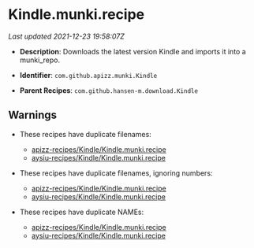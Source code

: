 # Kindle.munki.recipe

_Last updated 2021-12-23 19:58:07Z_

- **Description**: Downloads the latest version Kindle and imports it into a munki_repo.

- **Identifier**: `com.github.apizz.munki.Kindle`

- **Parent Recipes**: `com.github.hansen-m.download.Kindle`

## Warnings

- These recipes have duplicate filenames:
    - [apizz-recipes/Kindle/Kindle.munki.recipe](/autopkg-dupe-tracker/apizz-recipes/Kindle/Kindle.munki.recipe)
    - [aysiu-recipes/Kindle/Kindle.munki.recipe](/autopkg-dupe-tracker/aysiu-recipes/Kindle/Kindle.munki.recipe)

- These recipes have duplicate filenames, ignoring numbers:
    - [apizz-recipes/Kindle/Kindle.munki.recipe](/autopkg-dupe-tracker/apizz-recipes/Kindle/Kindle.munki.recipe)
    - [aysiu-recipes/Kindle/Kindle.munki.recipe](/autopkg-dupe-tracker/aysiu-recipes/Kindle/Kindle.munki.recipe)

- These recipes have duplicate NAMEs:
    - [apizz-recipes/Kindle/Kindle.munki.recipe](/autopkg-dupe-tracker/apizz-recipes/Kindle/Kindle.munki.recipe)
    - [aysiu-recipes/Kindle/Kindle.munki.recipe](/autopkg-dupe-tracker/aysiu-recipes/Kindle/Kindle.munki.recipe)